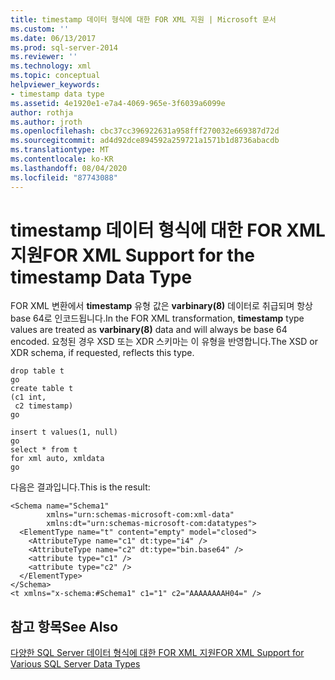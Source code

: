 ```yaml
---
title: timestamp 데이터 형식에 대한 FOR XML 지원 | Microsoft 문서
ms.custom: ''
ms.date: 06/13/2017
ms.prod: sql-server-2014
ms.reviewer: ''
ms.technology: xml
ms.topic: conceptual
helpviewer_keywords:
- timestamp data type
ms.assetid: 4e1920e1-e7a4-4069-965e-3f6039a6099e
author: rothja
ms.author: jroth
ms.openlocfilehash: cbc37cc396922631a958fff270032e669387d72d
ms.sourcegitcommit: ad4d92dce894592a259721a1571b1d8736abacdb
ms.translationtype: MT
ms.contentlocale: ko-KR
ms.lasthandoff: 08/04/2020
ms.locfileid: "87743088"
---
```

# <a name="for-xml-support-for-the-timestamp-data-type"></a><span data-ttu-id="8163b-102">timestamp 데이터 형식에 대한 FOR XML 지원</span><span class="sxs-lookup"><span data-stu-id="8163b-102">FOR XML Support for the timestamp Data Type</span></span>
  <span data-ttu-id="8163b-103">FOR XML 변환에서 **timestamp** 유형 값은 **varbinary(8)** 데이터로 취급되며 항상 base 64로 인코드됩니다.</span><span class="sxs-lookup"><span data-stu-id="8163b-103">In the FOR XML transformation, **timestamp** type values are treated as **varbinary(8)** data and will always be base 64 encoded.</span></span> <span data-ttu-id="8163b-104">요청된 경우 XSD 또는 XDR 스키마는 이 유형을 반영합니다.</span><span class="sxs-lookup"><span data-stu-id="8163b-104">The XSD or XDR schema, if requested, reflects this type.</span></span>  
  
```  
drop table t  
go  
create table t  
(c1 int,  
 c2 timestamp)  
go  
  
insert t values(1, null)  
go  
select * from t  
for xml auto, xmldata  
go  
```  
  
 <span data-ttu-id="8163b-105">다음은 결과입니다.</span><span class="sxs-lookup"><span data-stu-id="8163b-105">This is the result:</span></span>  
  
```  
<Schema name="Schema1"   
        xmlns="urn:schemas-microsoft-com:xml-data"   
        xmlns:dt="urn:schemas-microsoft-com:datatypes">  
  <ElementType name="t" content="empty" model="closed">  
    <AttributeType name="c1" dt:type="i4" />  
    <AttributeType name="c2" dt:type="bin.base64" />  
    <attribute type="c1" />  
    <attribute type="c2" />  
  </ElementType>  
</Schema>  
<t xmlns="x-schema:#Schema1" c1="1" c2="AAAAAAAAH04=" />  
```  
  
## <a name="see-also"></a><span data-ttu-id="8163b-106">참고 항목</span><span class="sxs-lookup"><span data-stu-id="8163b-106">See Also</span></span>  
 [<span data-ttu-id="8163b-107">다양한 SQL Server 데이터 형식에 대한 FOR XML 지원</span><span class="sxs-lookup"><span data-stu-id="8163b-107">FOR XML Support for Various SQL Server Data Types</span></span>](for-xml-support-for-various-sql-server-data-types.md)  
  
  
